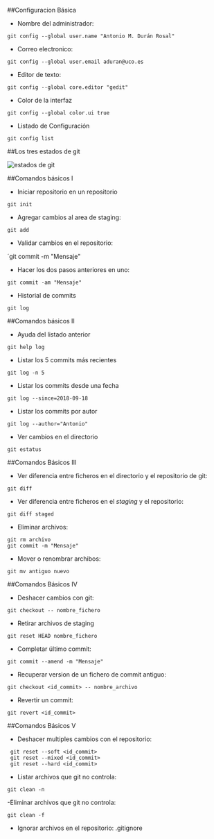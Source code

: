 ##Configuracion Básica

- Nombre del administrador:

 `git config --global user.name "Antonio M. Durán Rosal"`

- Correo electronico:

 `git config --global user.email aduran@uco.es`

- Editor de texto:

 `git config --global core.editor "gedit"`

- Color de la interfaz

 `git config --global color.ui true`

- Listado de Configuración

 `git config list`

##Los tres estados de git

![estados de git](https://git-scm.com/figures/18333fig0106-tn.png)

##Comandos básicos I

- Iniciar repositorio en un repositorio

 `git init`

- Agregar cambios al area de staging:

 `git add`

- Validar cambios en el repositorio:

 ´git commit -m "Mensaje"

- Hacer los dos pasos anteriores en uno:

 `git commit -am "Mensaje"`

- Historial de commits
 
 `git log`

##Comandos básicos II

- Ayuda del listado anterior

 `git help log`

- Listar los 5 commits más recientes

 `git log -n 5`

- Listar los commits desde una fecha

 `git log --since=2018-09-18`

- Listar los commits por autor
 
 `git log --author="Antonio"`

- Ver cambios en el directorio

 `git estatus`

##Comandos Básicos III

- Ver diferencia entre ficheros en el directorio y el repositorio de git:

 `git diff`

- Ver diferencia entre ficheros en el *staging* y  el repositorio:

 `git diff staged`

- Eliminar archivos:

~~~
git rm archivo
git commit -m "Mensaje"
~~~

- Mover o renombrar archibos:

~~~
git mv antiguo nuevo
~~~

##Comandos Básicos IV

- Deshacer cambios con git:

 `git checkout -- nombre_fichero`

- Retirar archivos de staging

 `git reset HEAD nombre_fichero`

- Completar último commit:

 `git commit --amend -m "Mensaje"`

- Recuperar version de un fichero de commit antiguo:

 `git checkout <id_commit> -- nombre_archivo`

- Revertir un commit:

 `git revert <id_commit>`

##Comandos Básicos V

- Deshacer multiples cambios con el repositorio:

~~~
 git reset --soft <id_commit>
 git reset --mixed <id_commit>
 git reset --hard <id_commit>
~~~

- Listar archivos que git no controla:

 `git clean -n`

-Eliminar archivos que git no controla:

 `git clean -f`

- Ignorar archivos en el repositorio: .gitignore
